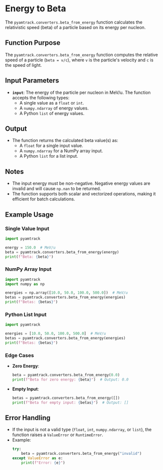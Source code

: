 # Energy to Beta

The `pyamtrack.converters.beta_from_energy` function calculates the relativistic speed (beta) of a particle based on its energy per nucleon.

## Function Purpose

The `pyamtrack.converters.beta_from_energy` function computes the relative speed of a particle (`beta = v/c`), where `v` is the particle's velocity and `c` is the speed of light.

## Input Parameters

- **`input`**: The energy of the particle per nucleon in MeV/u. The function accepts the following types:
  - A single value as a `float` or `int`.
  - A `numpy.ndarray` of energy values.
  - A Python `list` of energy values.

## Output

- The function returns the calculated beta value(s) as:
  - A `float` for a single input value.
  - A `numpy.ndarray` for a NumPy array input.
  - A Python `list` for a list input.

## Notes

- The input energy must be non-negative. Negative energy values are invalid and will cause `np.nan` to be returned.
- The function supports both scalar and vectorized operations, making it efficient for batch calculations.

## Example Usage

### Single Value Input
```python
import pyamtrack

energy = 150.0  # MeV/u
beta = pyamtrack.converters.beta_from_energy(energy)
print(f"Beta: {beta}")
```

### NumPy Array Input
```python
import pyamtrack
import numpy as np

energies = np.array([10.0, 50.0, 100.0, 500.0])  # MeV/u
betas = pyamtrack.converters.beta_from_energy(energies)
print(f"Betas: {betas}")
```

### Python List Input
```python
import pyamtrack

energies = [10.0, 50.0, 100.0, 500.0]  # MeV/u
betas = pyamtrack.converters.beta_from_energy(energies)
print(f"Betas: {betas}")
```

### Edge Cases
- **Zero Energy**:
  ```python
  beta = pyamtrack.converters.beta_from_energy(0.0)
  print(f"Beta for zero energy: {beta}")  # Output: 0.0
  ```
- **Empty Input**:
  ```python
  betas = pyamtrack.converters.beta_from_energy([])
  print(f"Beta for empty input: {betas}")  # Output: []
  ```

## Error Handling

- If the input is not a valid type (`float`, `int`, `numpy.ndarray`, or `list`), the function raises a `ValueError` or `RuntimeError`.
- Example:
  ```python
  try:
      beta = pyamtrack.converters.beta_from_energy("invalid")
  except ValueError as e:
      print(f"Error: {e}")
  ```
